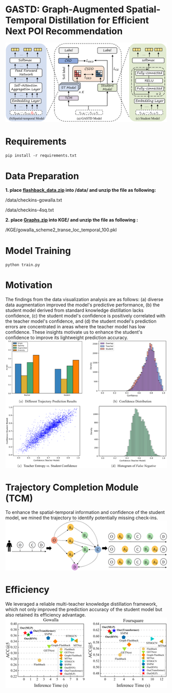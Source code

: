 # GASTD: Graph-Augmented Spatial-Temporal Distillation for Efficient Next POI Recommendation
![architecture](fig/architecture.png)
# Requirements
```
pip install -r requirements.txt
```

# Data Preparation

**1. place [flashback_data.zip](https://drive.google.com/file/d/1QXdpp0_QesJo7NZdhvoafg4MlpI_Bx-O/view?usp=sharing) into /data/ and unzip the file as following:**

/data/checkins-gowalla.txt

/data/checkins-4sq.txt

<!-- https://drive.google.com/file/d/1ST6GQidWVlR6yQle38MfPUSUc29t9xIT/view?usp=sharing -->

**2. place [Graphs.zip](https://drive.google.com/file/d/1KC361Gq-K-0Aw7xu5pyl51YOgMK9JtMb/view?usp=sharing) into KGE/ and unzip the file as following :**

/KGE/gowalla_scheme2_transe_loc_temporal_100.pkl

# Model Training

```
python train.py
```

# Motivation

The findings from the data visualization analysis are as follows: (a) diverse data augmentation improved the model's predictive performance, (b) the student model derived from standard knowledge distillation lacks confidence, (c) the student model's confidence is positively correlated with the teacher model's confidence, and (d) the student model's prediction errors are concentrated in areas where the teacher model has low confidence. These insights motivate us to enhance the student's confidence to improve its lightweight prediction accuracy. 
![motivation](fig/intro.png)

# Trajectory Completion Module (TCM)

To enhance the spatial-temporal information and confidence of the student model, we mined the trajectory to identify potentially missing check-ins.
![TCM](fig/bfs.png)

# Efficiency

We leveraged a reliable multi-teacher knowledge distillation framework, which not only improved the prediction accuracy of the student model but also retained its efficiency advantage.
![efficiency](fig/inference_time.png)